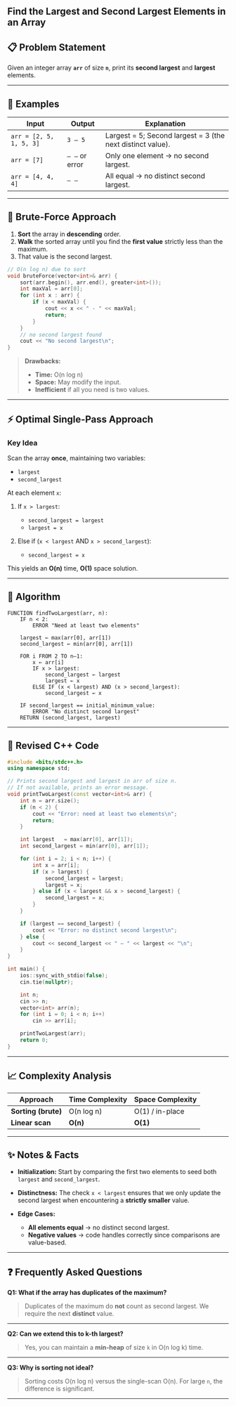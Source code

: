 ## **Find the Largest and Second Largest Elements in an Array**

## 📋 Problem Statement

Given an integer array **`arr`** of size **`n`**, print its **second largest** and **largest** elements.

---

## 🔎 Examples

| Input                   | Output         | Explanation                                                |
| ----------------------- | -------------- | ---------------------------------------------------------- |
| `arr = [2, 5, 1, 5, 3]` | `3 – 5`        | Largest = 5; Second largest = 3 (the next distinct value). |
| `arr = [7]`             | `– –` or error | Only one element → no second largest.                      |
| `arr = [4, 4, 4]`       | `– –`          | All equal → no distinct second largest.                    |

---

## 🐢 Brute-Force Approach

1. **Sort** the array in **descending** order.
2. **Walk** the sorted array until you find the **first value** strictly less than the maximum.
3. That value is the second largest.

```cpp
// O(n log n) due to sort
void bruteForce(vector<int>& arr) {
    sort(arr.begin(), arr.end(), greater<int>());
    int maxVal = arr[0];
    for (int x : arr) {
        if (x < maxVal) {
            cout << x << " - " << maxVal;
            return;
        }
    }
    // no second largest found
    cout << "No second largest\n";
}
```

> **Drawbacks:**
>
> * **Time:** O(n log n)
> * **Space:** May modify the input.
> * **Inefficient** if all you need is two values.

---

## ⚡ Optimal Single-Pass Approach

### **Key Idea**

Scan the array **once**, maintaining two variables:

* `largest`
* `second_largest`

At each element `x`:

1. If `x > largest`:

   * `second_largest = largest`
   * `largest = x`
2. Else if (`x < largest` AND `x > second_largest`):

   * `second_largest = x`

This yields an **O(n)** time, **O(1)** space solution.

---

## 📝 Algorithm

```text
FUNCTION findTwoLargest(arr, n):
    IF n < 2:
        ERROR "Need at least two elements"

    largest ← max(arr[0], arr[1])
    second_largest ← min(arr[0], arr[1])

    FOR i FROM 2 TO n–1:
        x ← arr[i]
        IF x > largest:
            second_largest ← largest
            largest ← x
        ELSE IF (x < largest) AND (x > second_largest):
            second_largest ← x

    IF second_largest == initial_minimum_value:
        ERROR "No distinct second largest"
    RETURN (second_largest, largest)
```

---

## 💾 Revised C++ Code

```cpp
#include <bits/stdc++.h>
using namespace std;

// Prints second largest and largest in arr of size n.
// If not available, prints an error message.
void printTwoLargest(const vector<int>& arr) {
    int n = arr.size();
    if (n < 2) {
        cout << "Error: need at least two elements\n";
        return;
    }

    int largest   = max(arr[0], arr[1]);
    int second_largest = min(arr[0], arr[1]);

    for (int i = 2; i < n; i++) {
        int x = arr[i];
        if (x > largest) {
            second_largest = largest;
            largest = x;
        } else if (x < largest && x > second_largest) {
            second_largest = x;
        }
    }

    if (largest == second_largest) {
        cout << "Error: no distinct second largest\n";
    } else {
        cout << second_largest << " – " << largest << "\n";
    }
}

int main() {
    ios::sync_with_stdio(false);
    cin.tie(nullptr);

    int n;
    cin >> n;
    vector<int> arr(n);
    for (int i = 0; i < n; i++)
        cin >> arr[i];

    printTwoLargest(arr);
    return 0;
}
```

---

## 📈 Complexity Analysis

| Approach            | Time Complexity | Space Complexity |
| ------------------- | --------------- | ---------------- |
| **Sorting (brute)** | O(n log n)      | O(1) / in-place  |
| **Linear scan**     | **O(n)**        | **O(1)**         |

---

## ✨ Notes & Facts

* **Initialization:** Start by comparing the first two elements to seed both `largest` and `second_largest`.
* **Distinctness:** The check `x < largest` ensures that we only update the second largest when encountering a **strictly smaller** value.
* **Edge Cases:**

  * **All elements equal** → no distinct second largest.
  * **Negative values** → code handles correctly since comparisons are value-based.

---

## ❓ Frequently Asked Questions

**Q1: What if the array has duplicates of the maximum?**

> Duplicates of the maximum do **not** count as second largest. We require the next **distinct** value.

---

**Q2: Can we extend this to k-th largest?**

> Yes, you can maintain a **min-heap** of size `k` in O(n log k) time.

---

**Q3: Why is sorting not ideal?**

> Sorting costs O(n log n) versus the single-scan O(n). For large `n`, the difference is significant.

---
